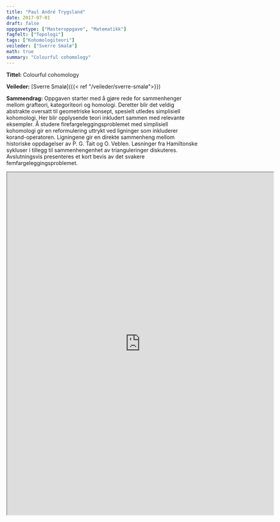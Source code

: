 ```yaml
---
title: "Paul André Trygsland"
date: 2017-07-01
draft: false
oppgavetype: ["Masteroppgave", "Matematikk"]
fagfelt: ["Topologi"]
tags: ["Kohomologiteori"]
veileder: ["Sverre Smalø"]
math: true 
summary: "Colourful cohomology"
---
```


**Tittel:** Colourful cohomology

**Veileder:** [Sverre Smalø]({{< ref "/veileder/sverre-smalø">}}) 

**Sammendrag:** Oppgaven starter med å gjøre rede for sammenhenger mellom grafteori, kategoriteori og homologi. Deretter blir det veldig abstrakte oversatt til geometriske konsept, spesielt utledes simplisiell kohomologi. Her blir opplysende teori inkludert sammen med relevante eksempler. Å studere firefargeleggingsproblemet med simplisiell kohomologi gir en reformulering uttrykt ved ligninger som inkluderer korand-operatoren. Ligningene gir en direkte sammenheng mellom historiske oppdagelser av P. G. Tait og O. Veblen. Løsninger fra Hamiltonske sykluser i tillegg til sammenhengenhet av trianguleringer diskuteres. Avslutningsvis presenteres et kort bevis av det svakere femfargeleggingsproblemet.

<iframe src="https://drive.google.com/file/d/1M96KsAwzuKN1kfA44KmlDl7K4Q1dh8PM/preview" width="700" height="900" allow="autoplay"></iframe>